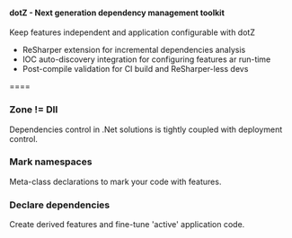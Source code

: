 #### dotZ - Next generation dependency management toolkit
Keep features independent and application configurable with dotZ
* ReSharper extension for incremental dependencies analysis
* IOC auto-discovery integration for configuring features ar run-time
* Post-compile validation for CI build and ReSharper-less devs

====

### Zone != Dll
Dependencies control in .Net solutions is tightly coupled with deployment control.

### Mark namespaces
Meta-class declarations to mark your code with features.

### Declare dependencies
Create derived features and fine-tune 'active' application code.
